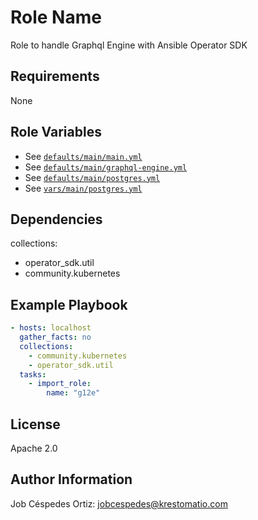 Role Name
=========

Role to handle Graphql Engine with Ansible Operator SDK

Requirements
------------

None

Role Variables
--------------

- See [`defaults/main/main.yml`](defaults/main/main.yml)
- See [`defaults/main/graphql-engine.yml`](defaults/main/graphql-engine.yml)
- See [`defaults/main/postgres.yml`](../../database/postgres/defaults/main/postgres.yml)
- See [`vars/main/postgres.yml`](vars/main/postgres.yml)

Dependencies
------------

collections:
- operator_sdk.util
- community.kubernetes

Example Playbook
----------------

```yaml
- hosts: localhost
  gather_facts: no
  collections:
    - community.kubernetes
    - operator_sdk.util
  tasks:
    - import_role:
        name: "g12e"
```
License
-------

Apache 2.0

Author Information
------------------

Job Céspedes Ortiz: jobcespedes@krestomatio.com
